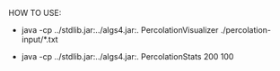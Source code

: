 HOW TO USE:

- java -cp ../stdlib.jar:../algs4.jar:. PercolationVisualizer ./percolation-input/*.txt

- java -cp ../stdlib.jar:../algs4.jar:. PercolationStats 200 100

